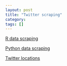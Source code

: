 ```yaml
---
layout: post
title: "Twitter scraping"
category: 
tags: []
---
```


[R data scraping](http://www.datablog.sytpp.net/2014/04/scraping-twitter-with-r-a-how-to/)

[Python data scraping](http://knightlab.northwestern.edu/2014/03/15/a-beginners-guide-to-collecting-twitter-data-and-a-bit-of-web-scraping/)

[Twitter locations](https://dev.twitter.com/streaming/overview/request-parameters#locations)

